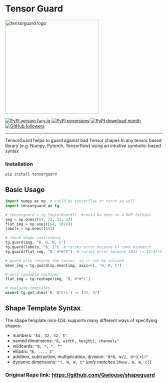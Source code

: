 # Tensor Guard
<img src="https://github.com/user-attachments/assets/52f46456-dca2-47d1-9282-8a2cd566bc2b" alt="tensorguard logo" width="300"> 

[![PyPI version fury.io](https://badge.fury.io/py/tensorguard.svg)](https://pypi.python.org/pypi/tensorguard/)
[![PyPI pyversions](https://img.shields.io/pypi/pyversions/tensorguard.svg)](https://pypi.python.org/pypi/tensorguard/)
[![PyPI download month](https://img.shields.io/pypi/dm/tensorguard.svg)](https://pypi.python.org/pypi/tensorguard/)
[![GitHub followers](https://img.shields.io/github/followers/Michedev.svg?style=social&label=Follow&maxAge=2592000)](https://github.com/Michedev?tab=followers)

---

TensorGuard helps to guard against bad Tensor shapes in any tensor based library (e.g. Numpy, Pytorch, Tensorflow) using an intuitive symbolic-based syntax

### Installation
`pip install tensorguard`


## Basic Usage

```python
import numpy as np  # could be tensorflow or torch as well
import tensorguard as tg

# tensorguard = tg.TensorGuard()  #could be done in a OOP fashion
img = np.ones([64, 32, 32, 3])
flat_img = np.ones([64, 1024])
labels = np.ones([64])

# check shape consistency
tg.guard(img, "B, H, W, C")
tg.guard(labels, "B, 1")  # raises error because of rank mismatch
tg.guard(flat_img, "B, H*W*C")  # raises error because 1024 != 32*32*3

# guard also returns the tensor, so it can be inlined
mean_img = tg.guard(np.mean(img, axis=0), "H, W, C")

# more readable reshapes
flat_img = tg.reshape(img, 'B, H*W*C')

# evaluate templates
assert tg.get_dims('H, W*C+1') == [32, 97]

```


## Shape Template Syntax
The shape template mini-DSL supports many different ways of specifying shapes:

  * numbers: `"64, 32, 32, 3"`
  * named dimensions: `"B, width, height2, channels"`
  * wildcards: `"B, *, *, *"`
  * ellipsis: `"B, ..., 3"`
  * addition, subtraction, multiplication, division: `"B*N, W/2, H*(C+1)"`
  * dynamic dimensions: `"?, H, W, C"`  *(only matches `[None, H, W, C]`)*



### Original Repo link: https://github.com/Qwlouse/shapeguard
